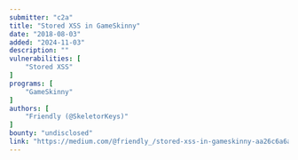 ```yaml
---
submitter: "c2a"
title: "Stored XSS in GameSkinny"
date: "2018-08-03"
added: "2024-11-03"
description: ""
vulnerabilities: [
    "Stored XSS"
]
programs: [
    "GameSkinny"
]
authors: [
    "Friendly (@SkeletorKeys)"
]
bounty: "undisclosed"
link: "https://medium.com/@friendly_/stored-xss-in-gameskinny-aa26c6a6ae40"
---
```




